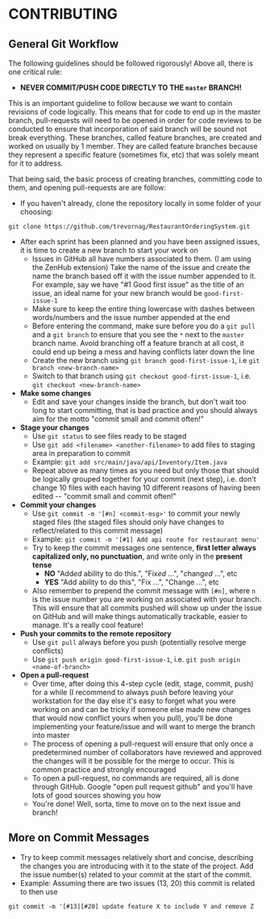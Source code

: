 # CONTRIBUTING
## General Git Workflow
The following guidelines should be followed rigorously! Above all, there is one critical rule:
* **NEVER COMMIT/PUSH CODE DIRECTLY TO THE `master` BRANCH!** 

This is an important guideline to follow because we want to contain revisions of code  logically. This means that for code to end up in the master branch, pull-requests will need to be opened in order for code reviews to be conducted to ensure that incorporation of said branch will be sound not break everything. These branches, called feature branches, are created and worked on usually by 1 member. They are called feature branches because they represent a specific feature (sometimes fix, etc) that was solely meant for it to address. 

That being said, the basic process of creating branches, committing code to them, and opening pull-requests are are follow:
* If you haven't already, clone the repository locally in some folder of your choosing:
```
git clone https://github.com/trevornag/RestaurantOrderingSystem.git
```
* After each sprint has been planned and you have been assigned issues, it is time to create a new branch to start your work on
    * Issues in GitHub all have numbers associated to them. (I am using the ZenHub extension)  Take the name of the issue and create the name the branch based off it with the issue number appended to it. For example, say we have "#1 Good first issue" as the title of an issue, an ideal name for your new branch would be `good-first-issue-1`
    * Make sure to keep the entire thing lowercase with dashes between words/numbers and the issue number appended at the end
    * Before entering the command, make sure before you do a `git pull` and a `git branch` to ensure that you see the `*` next to the `master` branch name. Avoid branching off a feature branch at all cost, it could end up being a mess and having conflicts later down the line 
    * Create the new branch using `git branch good-first-issue-1`, i.e `git branch <new-branch-name>`
    * Switch to that branch using `git checkout good-first-issue-1`, i.e. `git checkout <new-branch-name>`
* **Make some changes**
    * Edit and save your changes inside the branch, but don't wait too long to start committing, that is bad practice and you should always aim for the motto "commit small and commit often!"
* **Stage your changes**
    * Use `git status` to see files ready to be staged
    * Use `git add <filename> <another-filename>` to add files to staging area in preparation to commit
    * Example: `git add src/main/java/api/Inventory/Item.java`
    * Repeat above as many times as you need but only those that should be logically grouped together for your commit (next step), i.e. don't change 10 files with each having 10 different reasons of having been edited -- "commit small and commit often!"
* **Commit your changes**
    * Use `git commit -m '[#n] <commit-msg>'` to commit your newly staged files (the staged files should only have changes to reflect/related to this commit message)
    * Example: `git commit -m '[#1] Add api route for restaurant menu'` 
    * Try to keep the commit messages one sentence, **first letter always capitalized only, no punctuation**, and write only in the **present tense**
        * **NO** "Add*ed* ability to do this.", "Fix*ed* ...", "*c*hang*ed* ...", etc
        * **YES** "Add ability to do this", "Fix ...", "Change ...", etc
    * Also remember to prepend the commit message with `[#n]`, where `n` is the issue number you are working on associated with your branch. This will ensure that all commits pushed will show up under the issue on GitHub and will make things automatically trackable, easier to manage. It's a really cool feature!
* **Push your commits to the remote repository**
    * Use `git pull` always before you push (potentially resolve merge conflicts)
    * Use `git push origin good-first-issue-1`, i.e. `git push origin <name-of-branch>`
* **Open a pull-request**
    * Over time, after doing this 4-step cycle (edit, stage, commit, push) for a while (I recommend to always push before leaving your workstation for the day else it's easy to forget what you were working on and can be tricky if someone else made new changes that would now conflict yours when you pull), you'll be done implementing your feature/issue and will want to merge the branch into master
    * The process of opening a pull-request will ensure that only once a predetermined number of collaborators have reviewed and approved the changes will it be possible for the merge to occur. This is common practice and strongly encouraged
    * To open a pull-request, no commands are required, all is done through GitHub. Google "open pull request github" and you'll have lots of good sources showing you how
    * You're done! Well, sorta, time to move on to the next issue and branch! 

## More on Commit Messages
* Try to keep commit messages relatively short and concise, describing the changes you are introducing with it to the state of the project. Add the issue number(s) related to your commit at the start of the commit.
* Example: Assuming there are two issues (13, 20) this commit is related to then use 
```
git commit -m '[#13][#20] update feature X to include Y and remove Z
```
